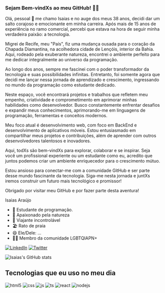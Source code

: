 

###  Sejam Bem-vindXs ao meu GitHub! 🏳️‍🌈


Olá, pessoal 👋 me chamo Isaias e no auge dos meus 38 anos, decidi dar um salto corajoso e emocionante em minha carreira. Após mais de 15 anos de experiência no ramo comercial, percebi que estava na hora de seguir minha verdadeira paixão: a tecnologia.

Migrei de Recife, meu "País", fiz uma mudança ousada para o coração da Chapada Diamantina, na acolhedora cidade de Lençóis, interior da Bahia. Aqui, rodeado pela exuberante natureza, encontrei o ambiente perfeito para me dedicar integralmente ao universo da programação.

Ao longo dos anos, sempre me fascinei com o poder transformador da tecnologia e suas possibilidades infinitas. Entretanto, foi somente agora que decidi me lançar nessa jornada de aprendizado e crescimento, ingressando no mundo da programação como estudante dedicado.

Neste espaço, você encontrará projetos e trabalhos que refletem meu empenho, criatividade e comprometimento em aprimorar minhas habilidades como desenvolvedor. Busco constantemente enfrentar desafios e expandir meus conhecimentos, aprimorando-me em linguagens de programação, ferramentas e conceitos modernos.

Meu foco atual é desenvolvimento web, com foco em BackEnd e desenvolvimento de aplicativos móveis. Estou entusiasmado em compartilhar meus projetos e contribuições, além de aprender com outros desenvolvedores talentosos e inovadores.

Aqui, todXs são bem-vindXs para explorar, colaborar e se inspirar. Seja você um profissional experiente ou um estudante como eu, acredito que juntos podemos criar um ambiente enriquecedor para o crescimento mútuo.

Estou ansioso para conectar-me com a comunidade GitHub e ser parte desse mundo fascinante da tecnologia. Siga-me nesta jornada e juntXs iremos construir um futuro mais tecnológico e promissor!

Obrigado por visitar meu GitHub e por fazer parte desta aventura!

Isaias Araújo


- 📘 Estudante de programação.
- 🌱 Apaixonado pela natureza
- 🧳 Viajante incontrolável 
- 🏖️ Rato de praia
- 😄 Ele/Dele: ...
- 🏳️‍🌈 Membro da comunidade LGBTQIAPN+ 
  

[![LinkedIn](https://img.shields.io/badge/LinkedIn-0077B5?style=for-the-badge&logo=linkedin&logoColor=white)](https://www.linkedin.com/in/isaias-ara%C3%BAjo/)
[![Twitter](https://img.shields.io/badge/Twitter-1DA1F2?style=for-the-badge&logo=twitter&logoColor=white)](https://twitter.com/zaronirec)


![Isaias's GitHub stats](https://github-readme-stats.vercel.app/api?username=Isaiasdevs&show_icons=true&theme=highcontrast)

## Tecnologias que eu uso no meu dia

<div style="display: inline_block">
  <img align="center" alt="html5" src="https://img.shields.io/badge/HTML5-E34F26?style=for-the-badge&logo=html5&logoColor=white" />
  <img align="center" alt="css" src="https://img.shields.io/badge/CSS3-1572B6?style=for-the-badge&logo=css3&logoColor=white" />
  <img align="center" alt="js" src="https://img.shields.io/badge/JavaScript-F7DF1E?style=for-the-badge&logo=javascript&logoColor=black" />
  <img align="center" alt="ts" src="https://img.shields.io/badge/TypeScript-007ACC?style=for-the-badge&logo=typescript&logoColor=white" />
  <img align="center" alt="react" src="https://img.shields.io/badge/React-20232A?style=for-the-badge&logo=react&logoColor=61DAFB" />
  <img align="center" alt="nodejs" src="https://img.shields.io/badge/Node.js-43853D?style=for-the-badge&logo=node.js&logoColor=white" />
</div><br/>

